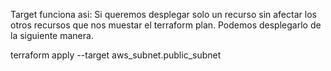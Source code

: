 Target funciona asi:
Si queremos desplegar solo un recurso sin afectar los otros recursos que nos muestar el terraform plan. Podemos desplegarlo de la siguiente manera.

terraform apply --target aws_subnet.public_subnet
